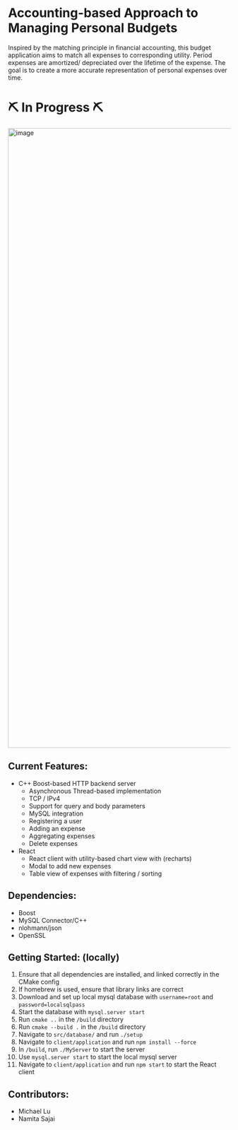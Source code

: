 # Accounting-based Approach to Managing Personal Budgets #

Inspired by the matching principle in financial accounting, this budget application
aims to match all expenses to corresponding utility. Period expenses are amortized/
depreciated over the lifetime of the expense. The goal is to create a more accurate
representation of personal expenses over time. 

# ⛏️ In Progress ⛏️ #

<img width="1403" alt="image" src="https://github.com/m1chael-lu/advanced-budget/assets/96500006/4f9949fb-1b62-4a54-a8c2-1bb273aeb415">

## Current Features: ##
- C++ Boost-based HTTP backend server
    - Asynchronous Thread-based implementation
    - TCP / IPv4
    - Support for query and body parameters
    - MySQL integration
    - Registering a user
    - Adding an expense
    - Aggregating expenses
    - Delete expenses
 - React
    - React client with utility-based chart view with (recharts)
    - Modal to add new expenses
    - Table view of expenses with filtering / sorting


## Dependencies: ##
- Boost 
- MySQL Connector/C++
- nlohmann/json
- OpenSSL

## Getting Started: (locally) ##
1. Ensure that all dependencies are installed, and linked correctly in the CMake config
2. If homebrew is used, ensure that library links are correct
3. Download and set up local mysql database with `username=root` and `password=localsqlpass`
4. Start the database with `mysql.server start`
5. Run `cmake ..` in the `/build` directory
6. Run `cmake --build .` in the `/build` directory
7. Navigate to `src/database/` and run `./setup`
8. Navigate to `client/application` and run `npm install --force`
9. In `/build`, run `./MyServer` to start the server
10. Use `mysql.server start` to start the local mysql server
11. Navigate to `client/application` and run `npm start` to start the React client


## Contributors: ##
- Michael Lu
- Namita Sajai
